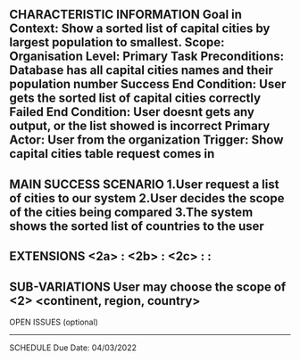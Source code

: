 CHARACTERISTIC INFORMATION
Goal in Context: Show a sorted list of capital cities by largest population to smallest.
Scope: Organisation
Level: Primary Task
Preconditions: Database has all capital cities names and their population number
Success End Condition: User gets the sorted list of capital cities correctly
Failed End Condition: User doesnt gets any output, or the list showed is incorrect
Primary Actor: User from the organization
Trigger: Show capital cities table request comes in
----------------------------------------
MAIN SUCCESS SCENARIO
1.User request a list of cities to our system
2.User decides the scope of the cities being compared
3.The system shows the sorted list of countries to the user
----------------------
EXTENSIONS
<User chooses the scope of the world>
<2a> <condition> : <Use the propper SQL statement>
<User chooses the scope of a continent>
<2b> <condition> : <Use the propper SQL statement>
<User chooses the scope of a region>
<2c> <condition> : <Use the propper  SQL statement>
<step altered> <condition> : <action or sub.use case>
--------------------
SUB-VARIATIONS
User may choose the scope of
<2> <continent, region, country>
----------------------------
OPEN ISSUES (optional)

---------------------------
SCHEDULE
Due Date: 04/03/2022



